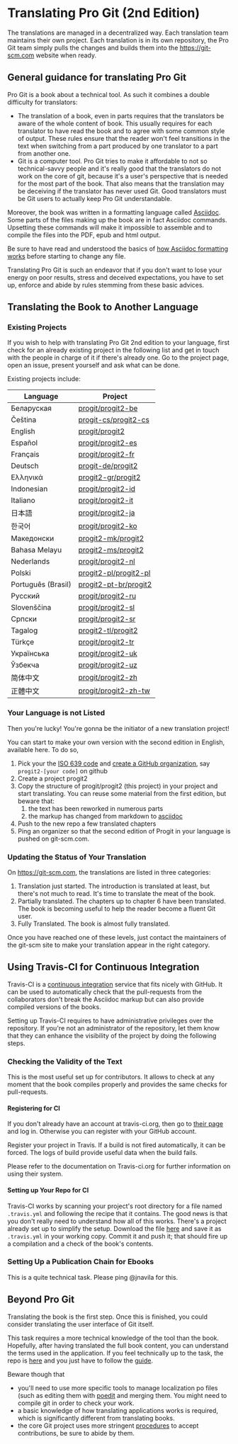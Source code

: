 # Translating Pro Git (2nd Edition)

The translations are managed in a decentralized way. Each translation team maintains their own project. Each translation is in its own repository, the Pro Git team simply pulls the changes and builds them into the https://git-scm.com website when ready.

## General guidance for translating Pro Git

Pro Git is a book about a technical tool. As such it combines a double difficulty for translators:

 * The translation of a book, even in parts requires that the translators be aware of the whole content of book. This usually requires for each translator to have read the book and to agree with some common style of output. These rules ensure that the reader won't feel transitions in the text when switching from a part produced by one translator to a part from another one.
 * Git is a computer tool. Pro Git tries to make it affordable to not so technical-savvy people and it's really good that the translators do not work on the core of git, because it's a user's perspective that is needed for the most part of the book. That also means that the translation may be deceiving if the translator has never used Git. Good translators must be Git users to actually keep Pro Git understandable.

Moreover, the book was written in a formatting language called [Asciidoc](https://asciidoctor.org). Some parts of the files making up the book are in fact Asciidoc commands. Upsetting these commands will make it impossible to assemble and to compile the files into the PDF, epub and html output.

Be sure to have read and understood the basics of [how Asciidoc formatting works](https://asciidoctor.org/docs/asciidoc-syntax-quick-reference/) before starting to change any file.

Translating Pro Git is such an endeavor that if you don't want to lose your energy on poor results, stress and deceived expectations, you have to set up, enforce and abide by rules stemming from these basic advices.

## Translating the Book to Another Language

### Existing Projects

If you wish to help with translating Pro Git 2nd edition to your language, first check for an already existing project in the following list and get in touch with the people in charge of it if there's already one. Go to the project page, open an issue, present yourself and ask what can be done.

Existing projects include:

  Language   |   Project
------------ | -------------
Беларуская  | [progit/progit2-be](https://github.com/progit/progit2-be)
Čeština    | [progit-cs/progit2-cs](https://github.com/progit-cs/progit2-cs)
English    | [progit/progit2](https://github.com/progit/progit2)
Español    | [progit/progit2-es](https://github.com/progit/progit2-es)
Français   | [progit/progit2-fr](https://github.com/progit/progit2-fr)
Deutsch    | [progit-de/progit2](https://github.com/progit-de/progit2)
Ελληνικά   | [progit2-gr/progit2](https://github.com/progit2-gr/progit2)
Indonesian | [progit/progit2-id](https://github.com/progit/progit2-id)
Italiano   | [progit/progit2-it](https://github.com/progit/progit2-it)
日本語   | [progit/progit2-ja](https://github.com/progit/progit2-ja)
한국어   | [progit/progit2-ko](https://github.com/progit/progit2-ko)
Македонски | [progit2-mk/progit2](https://github.com/progit2-mk/progit2)
Bahasa Melayu| [progit2-ms/progit2](https://github.com/progit2-ms/progit2)
Nederlands | [progit/progit2-nl](https://github.com/progit/progit2-nl)
Polski | [progit2-pl/progit2-pl](https://github.com/progit2-pl/progit2-pl)
Português (Brasil) | [progit2-pt-br/progit2](https://github.com/progit2-pt-br/progit2)
Русский   | [progit/progit2-ru](https://github.com/progit/progit2-ru)
Slovenščina  | [progit/progit2-sl](https://github.com/progit/progit2-sl)
Српски   | [progit/progit2-sr](https://github.com/progit/progit2-sr)
Tagalog   | [progit2-tl/progit2](https://github.com/progit2-tl/progit2)
Türkçe   | [progit/progit2-tr](https://github.com/progit/progit2-tr)
Українська| [progit/progit2-uk](https://github.com/progit/progit2-uk)
Ўзбекча  | [progit/progit2-uz](https://github.com/progit/progit2-uz)
简体中文  | [progit/progit2-zh](https://github.com/progit/progit2-zh)
正體中文  | [progit/progit2-zh-tw](https://github.com/progit/progit2-zh-tw)

### Your Language is not Listed

Then you're lucky! You're gonna be the initiator of a new translation project!

You can start to make your own version with the second edition in English, available here. To do so,

 1. Pick your the [ISO 639 code](https://en.wikipedia.org/wiki/List_of_ISO_639-1_codes) and [create a GitHub organization](https://help.github.com/articles/creating-a-new-organization-from-scratch/), say `progit2-[your code]` on github
 2. Create a project progit2
 3. Copy the structure of progit/progit2 (this project) in your project and start translating. You can reuse some material from the first edition, but beware that:
    1. the text has been reworked in numerous parts
    2. the markup has changed from markdown to [asciidoc](http://asciidoc.org)
 4. Push to the new repo a few translated chapters
 5. Ping an organizer so that the second edition of Progit in your language is pushed on git-scm.com.

### Updating the Status of Your Translation

On https://git-scm.com, the translations are listed in three categories:

 1. Translation just started. The introduction is translated at least, but there's not much to read. It's time to translate the meat of the book.
 2. Partially translated. The chapters up to chapter 6 have been translated. The book is becoming useful to help the reader become a fluent Git user.
 3. Fully Translated. The book is almost fully translated.

 Once you have reached one of these levels, just contact the maintainers of the git-scm site to make your translation appear in the right category.

## Using Travis-CI for Continuous Integration

Travis-CI is a [continuous integration](https://en.wikipedia.org/wiki/Continuous_integration) service that fits nicely with GitHub. It can be used to automatically check that the pull-requests from the collaborators don't break the Asciidoc markup but can also provide compiled versions of the books.

Setting up Travis-CI requires to have administrative privileges over the repository. If you're not an administrator of the repository, let them know that they can enhance the visibility of the project by doing the following steps.

### Checking the Validity of the Text

This is the most useful set up for contributors. It allows to check at any moment that the book compiles properly and provides the same checks for pull-requests.

#### Registering for CI

If you don't already have an account at travis-ci.org, then go to [their page](https://travis-ci.org/) and log in. Otherwise you can register with your GitHub account.

Register your project in Travis. If a build is not fired automatically, it can be forced. The logs of build provide useful data when the build fails.

Please refer to the documentation on Travis-ci.org for further information on using their system.

#### Setting up Your Repo for CI

Travis-CI works by scanning your project's root directory for a file named `.travis.yml` and following the recipe that it contains. The good news is that you don't really need to understand how all of this works. There's a project already set up to simplify the setup. Download the file [here](https://raw.githubusercontent.com/progit/progit2-pub/master/travis.yml) and save it as `.travis.yml` in your working copy. Commit it and push it; that should fire up a compilation and a check of the book's contents.


### Setting Up a Publication Chain for Ebooks

This is a quite technical task. Please ping @jnavila for this.

## Beyond Pro Git

Translating the book is the first step. Once this is finished, you could consider translating the user interface of Git itself.

This task requires a more technical knowledge of the tool than the book. Hopefully, after having translated the full book content, you can understand the terms used in the application. If you feel technically up to the task, the repo is [here](https://github.com/git-l10n/git-po) and you just have to follow the [guide](https://github.com/git-l10n/git-po/blob/master/po/README).

Beware though that

 * you'll need to use more specific tools to manage localization po files (such as editing them with [poedit](https://poedit.net/) and merging them. You might need to compile git in order to check your work.
 * a basic knowledge of how translating applications works is required, which is significantly different from translating books.
 * the core Git project uses more stringent [procedures](https://github.com/git-l10n/git-po/blob/master/Documentation/SubmittingPatches) to accept contributions, be sure to abide by them.
